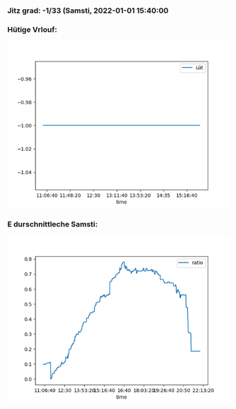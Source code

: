 ### Jitz grad: -1/33 (Samsti, 2022-01-01 15:40:00

### Hütige Vrlouf:
![Graph](Today.png)

### E durschnittleche Samsti:
![Graph](Samsti.png)